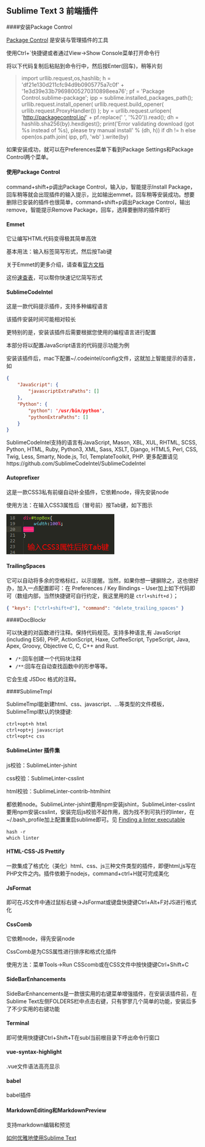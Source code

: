 ## Sublime Text 3 前端插件



####安装Package Control

[Package Control](https://packagecontrol.io/) 是安装与管理插件的工具

使用Ctrl+`快捷键或者通过View->Show Console菜单打开命令行

将以下代码复制后粘贴到命令行中，然后按Enter(回车)，稍等片刻

> import urllib.request,os,hashlib; h = 'df21e130d211cfc94d9b0905775a7c0f' + '1e3d39e33b79698005270310898eea76'; pf = 'Package Control.sublime-package'; ipp = sublime.installed_packages_path(); urllib.request.install_opener( urllib.request.build_opener( urllib.request.ProxyHandler()) ); by = urllib.request.urlopen( 'http://packagecontrol.io/' + pf.replace(' ', '%20')).read(); dh = hashlib.sha256(by).hexdigest(); print('Error validating download (got %s instead of %s), please try manual install' % (dh, h)) if dh != h else open(os.path.join( ipp, pf), 'wb' ).write(by)

如果安装成功，就可以在Preferences菜单下看到Package Settings和Package Control两个菜单。



#### 使用Package Control

command+shift+p调出Package Control，输入ip，智能提示Install Package，回车稍等就会出现插件的输入提示，比如输出emmet，回车稍等安装成功。想要删除已安装的插件也很简单，command+shift+p调出Package Control，输出remove，智能提示Remove Package，回车，选择要删除的插件即行



#### Emmet

它让编写HTML代码变得极其简单高效

基本用法：输入标签简写形式，然后按Tab键

关于Emmet的更多介绍，请查看[官方文档](http://docs.emmet.io/)

这份[速查表](http://docs.emmet.io/cheat-sheet/)，可以帮你快速记忆简写形式



#### SublimeCodeIntel

这是一款代码提示插件，支持多种编程语言

该插件安装时间可能相对较长

更特别的是，安装该插件后需要根据您使用的编程语言进行配置

本部分将以配置JavaScript语言的代码提示功能为例

安装该插件后，mac下配置~/.codeintel/config文件，这就加上智能提示的语言，如

```json
{
    "JavaScript": {
        "javascriptExtraPaths": []
    },
    "Python": {
        "python": '/usr/bin/python',
        "pythonExtraPaths": []
    }
}
```

SublimeCodeIntel支持的语言有JavaScript, Mason, XBL, XUL, RHTML, SCSS, Python, HTML, Ruby, Python3, XML, Sass, XSLT, Django, HTML5, Perl, CSS, Twig, Less, Smarty, Node.js, Tcl, TemplateToolkit, PHP.	更多配置请见https://github.com/SublimeCodeIntel/SublimeCodeIntel



#### Autoprefixer

这是一款CSS3私有前缀自动补全插件，它依赖node，得先安装node

使用方法：在输入CSS3属性后（冒号前）按Tab键，如下图示

![](https://github.com/wenguang/startup/blob/master/imgs/autoprefixer.gif?raw=true)



#### TrailingSpaces

它可以自动将多余的空格标红，以示提醒。当然，如果你想一键摒除之，这也很好办，加入一点配置即可：在 Preferences / Key Bindings – User加上如下代码即可（数组内部，当然快捷键可自行约定，我这里用的是 `ctrl+shift+d` ）；

```json
{ "keys": ["ctrl+shift+d"], "command": "delete_trailing_spaces" }
```



####DocBlockr

可以快速的对函数进行注释。保持代码规范。支持多种语言,有 JavaScript (including ES6), PHP, ActionScript, Haxe, CoffeeScript, TypeScript, Java, Apex, Groovy, Objective C, C, C++ and Rust.

- `/*`:回车创建一个代码块注释
- `/**`:回车在自动查找函数中的形参等等。

它会生成 JSDoc 格式的注释。



####SublimeTmpl

SublimeTmpl能新建html、css、javascript、...等类型的文件模板，SublimeTmpl默认的快捷键:

```shell
ctrl+opt+h html
ctrl+opt+j javascript
ctrl+opt+c css
```



#### SublimeLinter 插件集

js校验：SublimeLinter-jshint

css校验：SublimeLinter-csslint

html校验：SublimeLinter-contrib-htmlhint

都依赖node。SublimeLinter-jshint要用npm安装jshint，SublimeLinter-csslint要用npm安装csslint，安装完后js校验不起作用，因为找不到可执行的linter，在~/.bash_profile加上配置重启sublime即可。见 [Finding a linter executable](http://sublimelinter.readthedocs.io/en/latest/troubleshooting.html#finding-a-linter-executable) 

```shell
hash -r
which linter
```



#### HTML-CSS-JS Prettify

一款集成了格式化（美化）html、css、js三种文件类型的插件，即便html,js写在PHP文件之内。插件依赖于nodejs，command+ctrl+H就可完成美化



#### JsFormat

即可在JS文件中通过鼠标右键->JsFormat或键盘快捷键Ctrl+Alt+F对JS进行格式化



#### CssComb

它依赖node，得先安装node

CssComb是为CSS属性进行排序和格式化插件

使用方法：菜单Tools->Run CSScomb或在CSS文件中按快捷键Ctrl+Shift+C



#### SideBarEnhancements

SideBarEnhancements是一款很实用的右键菜单增强插件，在安装该插件前，在Sublime Text左侧FOLDERS栏中点击右键，只有寥寥几个简单的功能，安装后多了不少实用的右键功能



#### Terminal

即可使用快捷键Ctrl+Shift+T在subl当前根目录下呼出命令行窗口



#### vue-syntax-highlight

.vue文件语法高亮显示



#### babel

babel插件



#### MarkdownEditing和MarkdownPreview

支持markdown编辑和预览



[如何优雅地使用Sublime Text](http://www.jeffjade.com/2015/12/15/2015-04-17-toss-sublime-text/) 

